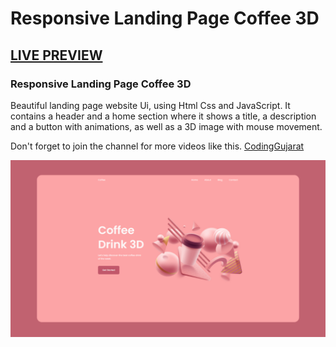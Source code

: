 # Responsive Landing Page Coffee 3D
## [LIVE PREVIEW](https://amanayak.github.io/Create-Responsive-Landing-Page-Coffee-3D)
### Responsive Landing Page Coffee 3D
Beautiful landing page website Ui, using Html Css and JavaScript. It contains a header and a home section where it shows a title, a description and a button with animations, as well as a 3D image with mouse movement.

Don't forget to join the channel for more videos like this.
[CodingGujarat](https://www.youtube.com/@CodingGujarat)

![Responsive Landing Page Coffee 3D](/preview.png)
